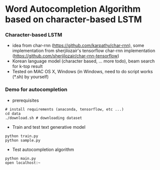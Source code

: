 # Word Autocompletion Algorithm based on character-based LSTM

### Character-based LSTM
* idea from char-rnn (https://github.com/karpathy/char-rnn), some implementation from sherjilozair's tensorflow char-rnn implementation (https://github.com/sherjilozair/char-rnn-tensorflow)
* Korean language model (character based, ... more todo), beam search for k-top result
* Tested on MAC OS X, Windows (in Windows, need to do script works (\*.sh) by yourself)

### Demo for autocompletion
* prerequisites

```
# install requirements (anaconda, tensorflow, etc ...)
cd data
./download.sh # downloading dataset
```

* Train and test text generative model

```
python train.py
python sample.py
```

* Test autocompletion algorithm

```
python main.py
open localhost:~
```
